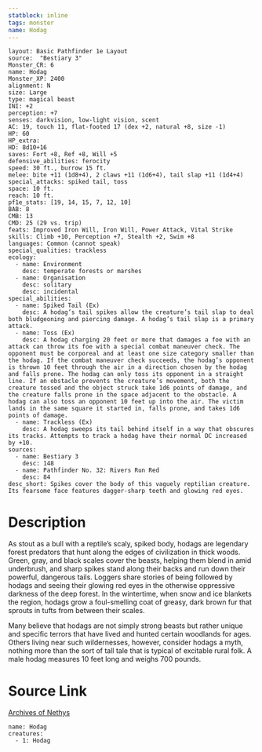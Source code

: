 ```yaml
---
statblock: inline
tags: monster
name: Hodag
---
```

```statblock
layout: Basic Pathfinder 1e Layout
source:  "Bestiary 3"
Monster_CR: 6
name: Hodag
Monster_XP: 2400
alignment: N
size: Large
type: magical beast
INI: +2
perception: +7
senses: darkvision, low-light vision, scent
AC: 19, touch 11, flat-footed 17 (dex +2, natural +8, size -1)
HP: 60
HP_extra: 
HD: 8d10+16
saves: Fort +8, Ref +8, Will +5
defensive_abilities: ferocity
speed: 30 ft., burrow 15 ft.
melee: bite +11 (1d8+4), 2 claws +11 (1d6+4), tail slap +11 (1d4+4)
special_attacks: spiked tail, toss
space: 10 ft.
reach: 10 ft.
pf1e_stats: [19, 14, 15, 7, 12, 10]
BAB: 8
CMB: 13
CMD: 25 (29 vs. trip)
feats: Improved Iron Will, Iron Will, Power Attack, Vital Strike
skills: Climb +10, Perception +7, Stealth +2, Swim +8
languages: Common (cannot speak)
special_qualities: trackless
ecology:
  - name: Environment
    desc: temperate forests or marshes
  - name: Organisation
    desc: solitary
    desc: incidental
special_abilities:
  - name: Spiked Tail (Ex)
    desc: A hodag’s tail spikes allow the creature’s tail slap to deal both bludgeoning and piercing damage. A hodag’s tail slap is a primary attack.
  - name: Toss (Ex)
    desc: A hodag charging 20 feet or more that damages a foe with an attack can throw its foe with a special combat maneuver check. The opponent must be corporeal and at least one size category smaller than the hodag. If the combat maneuver check succeeds, the hodag’s opponent is thrown 10 feet through the air in a direction chosen by the hodag and falls prone. The hodag can only toss its opponent in a straight line. If an obstacle prevents the creature’s movement, both the creature tossed and the object struck take 1d6 points of damage, and the creature falls prone in the space adjacent to the obstacle. A hodag can also toss an opponent 10 feet up into the air. The victim lands in the same square it started in, falls prone, and takes 1d6 points of damage.
  - name: Trackless (Ex)
    desc: A hodag sweeps its tail behind itself in a way that obscures its tracks. Attempts to track a hodag have their normal DC increased by +10.
sources:
  - name: Bestiary 3
    desc: 148
  - name: Pathfinder No. 32: Rivers Run Red
    desc: 84
desc_short: Spikes cover the body of this vaguely reptilian creature. Its fearsome face features dagger-sharp teeth and glowing red eyes.
```
# Description
As stout as a bull with a reptile’s scaly, spiked body, hodags are legendary forest predators that hunt along the edges of civilization in thick woods. Green, gray, and black scales cover the beasts, helping them blend in amid underbrush, and sharp spikes stand along their backs and run down their powerful, dangerous tails. Loggers share stories of being followed by hodags and seeing their glowing red eyes in the otherwise oppressive darkness of the deep forest. In the wintertime, when snow and ice blankets the region, hodags grow a foul-smelling coat of greasy, dark brown fur that sprouts in tufts from between their scales.

Many believe that hodags are not simply strong beasts but rather unique and specific terrors that have lived and hunted certain woodlands for ages. Others living near such wildernesses, however, consider hodags a myth, nothing more than the sort of tall tale that is typical of excitable rural folk. A male hodag measures 10 feet long and weighs 700 pounds.
# Source Link
[Archives of Nethys](https://aonprd.com/MonsterDisplay.aspx?ItemName=Hodag)
```encounter-table
name: Hodag
creatures:
  - 1: Hodag
```

